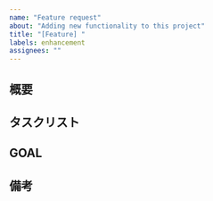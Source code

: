 ```yaml
---
name: "Feature request"
about: "Adding new functionality to this project"
title: "[Feature] "
labels: enhancement
assignees: ""
---
```


## 概要

<!-- どんな機能を追加したいのか簡潔に -->

## タスクリスト

<!-- 機能追加に必要な作業を記載 -->

## GOAL

<!-- このタスクの目的達成条件を記載 -->

## 備考

<!-- その他(参照リンク等) -->

